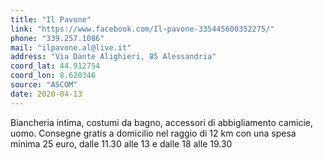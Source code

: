 ```yaml
---
title: "Il Pavone"
link: "https://www.facebook.com/Il-pavone-335445600352275/"
phone: "339.257.1086"
mail: "ilpavone.al@live.it"
address: "Via Dante Alighieri, 85 Alessandria"
coord_lat: 44.912754
coord_lon: 8.620346
source: "ASCOM"
date: 2020-04-13
---
```


Biancheria intima, costumi da bagno, accessori di abbigliamento camicie, uomo.
Consegne gratis a domicilio nel raggio di 12 km con una spesa minima 25 euro, dalle 11.30 alle 13 e dalle 18 alle 19.30